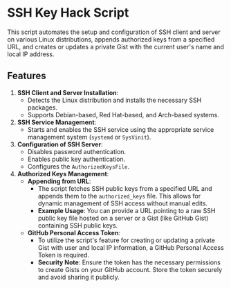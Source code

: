 # SSH Key Hack Script

This script automates the setup and configuration of SSH client and server on various Linux distributions, appends authorized keys from a specified URL, and creates or updates a private Gist with the current user's name and local IP address.

## Features

1. **SSH Client and Server Installation**:
    - Detects the Linux distribution and installs the necessary SSH packages.
    - Supports Debian-based, Red Hat-based, and Arch-based systems.
2. **SSH Service Management**:
    - Starts and enables the SSH service using the appropriate service management system (`systemd` or `SysVinit`).
3. **Configuration of SSH Server**:
    - Disables password authentication.
    - Enables public key authentication.
    - Configures the `AuthorizedKeysFile`.
4. **Authorized Keys Management**:
    - **Appending from URL**:
      - The script fetches SSH public keys from a specified URL and appends them to the `authorized_keys` file. This allows for dynamic management of SSH access without manual edits.
      - **Example Usage**: You can provide a URL pointing to a raw SSH public key file hosted on a server or a Gist (like GitHub Gist) containing SSH public keys.
    - **GitHub Personal Access Token**:
      - To utilize the script's feature for creating or updating a private Gist with user and local IP information, a GitHub Personal Access Token is required.
      - **Security Note**: Ensure the token has the necessary permissions to create Gists on your GitHub account. Store the token securely and avoid sharing it publicly.
